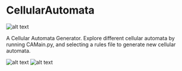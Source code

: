CellularAutomata
================
![alt text][logo]

[logo]: https://github.com/rpcope1/CellularAutomata/blob/master/cellularautomata30.jpg "Python Celluar Automata - Rule 30"

A Cellular Automata Generator.
Explore different cellular automata by running CAMain.py, and selecting a rules file to generate new cellular automata.

![alt text](https://github.com/rpcope1/CellularAutomata/blob/master/cellularautomata90.jpg "Python Celluar Automata - Rule 90")
![alt text](https://github.com/rpcope1/CellularAutomata/blob/master/cellularautomata110.jpg "Python Celluar Automata - Rule 110")